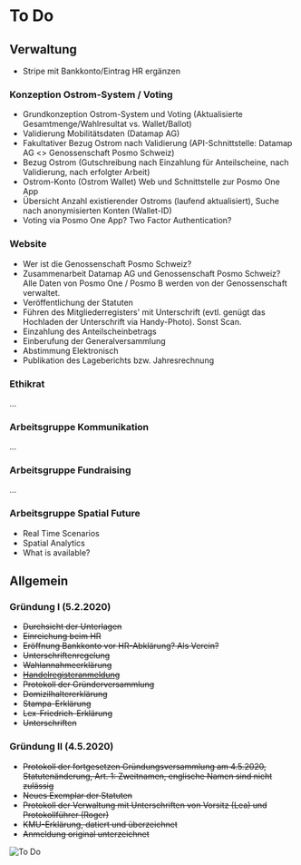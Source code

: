 # To Do 


## Verwaltung
- Stripe mit Bankkonto/Eintrag HR ergänzen

### Konzeption Ostrom-System / Voting 
- Grundkonzeption Ostrom-System und Voting (Aktualisierte Gesamtmenge/Wahlresultat vs. Wallet/Ballot)
- Validierung Mobilitätsdaten (Datamap AG)
- Fakultativer Bezug Ostrom nach Validierung (API-Schnittstelle: Datamap AG <> Genossenschaft Posmo Schweiz)
- Bezug Ostrom (Gutschreibung nach Einzahlung für Anteilscheine, nach Validierung, nach erfolgter Arbeit)
- Ostrom-Konto (Ostrom Wallet) Web und Schnittstelle zur Posmo One App
- Übersicht Anzahl existierender Ostroms (laufend aktualisiert), Suche nach anonymisierten Konten (Wallet-ID)
- Voting via Posmo One App? Two Factor Authentication?

### Website
- Wer ist die Genossenschaft Posmo Schweiz?
- Zusammenarbeit Datamap AG und Genossenschaft Posmo Schweiz? Alle Daten von Posmo One / Posmo B werden von der 
  Genossenschaft verwaltet.
- Veröffentlichung der Statuten
- Führen des Mitgliederregisters' mit Unterschrift (evtl. genügt das Hochladen der Unterschrift via Handy-Photo). Sonst Scan.
- Einzahlung des Anteilscheinbetrags
- Einberufung der Generalversammlung
- Abstimmung Elektronisch
- Publikation des Lageberichts bzw. Jahresrechnung

### Ethikrat
...         
        
### Arbeitsgruppe Kommunikation
...      
        
### Arbeitsgruppe Fundraising
...    
        
### Arbeitsgruppe Spatial Future
- Real Time Scenarios
- Spatial Analytics 
- What is available?    


## Allgemein

### Gründung I (5.2.2020)
- <strike>Durchsicht der Unterlagen</strike>
- <strike>Einreichung beim HR</strike>
- <strike>Eröffnung Bankkonto vor HR-Abklärung? Als Verein?</strike>
- <strike>Unterschriftenregelung</strike>
- <strike>Wahlannahmeerklärung</strike>
- <strike>[Handelregisteranmeldung](https://hra.zh.ch/dam/justiz_innern/hra/Praxis/Genossenschaft/geno_neueintragung/5250mb01.pdf.spooler.download.1392991641983.pdf/5250mb01.pdf)</strike>
- <strike>Protokoll der Gründerversammlung</strike>
- <strike>Domizilhaltererklärung</strike>
- <strike>Stampa-Erklärung</strike>
- <strike>Lex-Friedrich-Erklärung</strike>
- <strike>Unterschriften</strike>    

### Gründung II (4.5.2020)
- <strike>Protokoll der fortgesetzen Gründungsversammlung am 4.5.2020, Statutenänderung, Art. 1: Zweitnamen, englische Namen sind nicht zulässig</strike>
- <strike>Neues Exemplar der Statuten</strike>
- <strike>Protokoll der Verwaltung mit Unterschriften von Vorsitz (Lea) und Protokollführer (Roger)</strike>
- <strike>KMU-Erklärung, datiert und überzeichnet</strike>
- <strike>Anmeldung original unterzeichnet</strike>

![To Do](https://user-images.githubusercontent.com/7697124/75988498-fc39d800-5ef1-11ea-91eb-f160de6c7a77.png)

   
